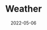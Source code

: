---
title: Weather
id: weather
tech: API, JavaScript
date: 2022-05-06
link: https://demos.zacharyc.site/weather
linktext: View
---